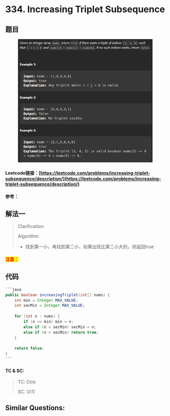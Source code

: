 # 334. Increasing Triplet Subsequence

## 题目

<figure><img src="../../.gitbook/assets/image (10) (2).png" alt=""><figcaption></figcaption></figure>

#### Leetcode链接：[https://leetcode.com/problems/increasing-triplet-subsequence/description/](https://leetcode.com/problems/increasing-triplet-subsequence/description/)

#### 参考：

## 解法一

> Clarification:&#x20;
>
> Algorithm:&#x20;
>
> * 找到第一小，再找到第二小，如果出现比第二小大的，则返回true

#### <mark style="color:red;">注意：</mark>

## 代码

````java
```java
public boolean increasingTriplet(int[] nums) {
    int min = Integer.MAX_VALUE;
    int secMin = Integer.MAX_VALUE;

    for (int n : nums) {
        if (n <= min) min = n;
        else if (n < secMin) secMin = n;
        else if (n > secMin) return true;
    }

    return false;
}
```
````

#### TC & SC:&#x20;

> TC: O(n)
>
> SC: O(1)

## **Similar Questions:**&#x20;
